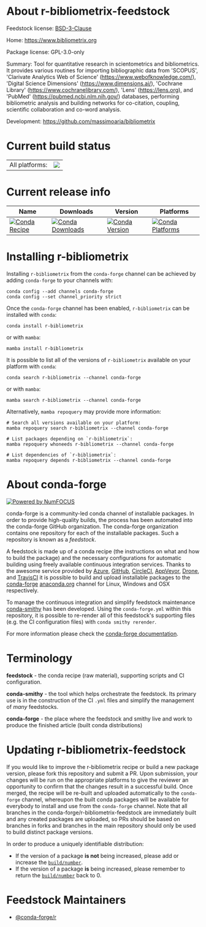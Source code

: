 About r-bibliometrix-feedstock
==============================

Feedstock license: [BSD-3-Clause](https://github.com/conda-forge/r-bibliometrix-feedstock/blob/main/LICENSE.txt)

Home: https://www.bibliometrix.org

Package license: GPL-3.0-only

Summary: Tool for quantitative research in scientometrics and bibliometrics. It provides various routines for importing bibliographic data from 'SCOPUS', 'Clarivate Analytics Web of Science' (<https://www.webofknowledge.com/>), 'Digital Science Dimensions' (<https://www.dimensions.ai/>), 'Cochrane Library' (<https://www.cochranelibrary.com/>),  'Lens' (<https://lens.org>), and 'PubMed' (<https://pubmed.ncbi.nlm.nih.gov/>) databases, performing bibliometric analysis and building networks for co-citation, coupling, scientific collaboration and co-word analysis.

Development: https://github.com/massimoaria/bibliometrix

Current build status
====================


<table><tr><td>All platforms:</td>
    <td>
      <a href="https://dev.azure.com/conda-forge/feedstock-builds/_build/latest?definitionId=20216&branchName=main">
        <img src="https://dev.azure.com/conda-forge/feedstock-builds/_apis/build/status/r-bibliometrix-feedstock?branchName=main">
      </a>
    </td>
  </tr>
</table>

Current release info
====================

| Name | Downloads | Version | Platforms |
| --- | --- | --- | --- |
| [![Conda Recipe](https://img.shields.io/badge/recipe-r--bibliometrix-green.svg)](https://anaconda.org/conda-forge/r-bibliometrix) | [![Conda Downloads](https://img.shields.io/conda/dn/conda-forge/r-bibliometrix.svg)](https://anaconda.org/conda-forge/r-bibliometrix) | [![Conda Version](https://img.shields.io/conda/vn/conda-forge/r-bibliometrix.svg)](https://anaconda.org/conda-forge/r-bibliometrix) | [![Conda Platforms](https://img.shields.io/conda/pn/conda-forge/r-bibliometrix.svg)](https://anaconda.org/conda-forge/r-bibliometrix) |

Installing r-bibliometrix
=========================

Installing `r-bibliometrix` from the `conda-forge` channel can be achieved by adding `conda-forge` to your channels with:

```
conda config --add channels conda-forge
conda config --set channel_priority strict
```

Once the `conda-forge` channel has been enabled, `r-bibliometrix` can be installed with `conda`:

```
conda install r-bibliometrix
```

or with `mamba`:

```
mamba install r-bibliometrix
```

It is possible to list all of the versions of `r-bibliometrix` available on your platform with `conda`:

```
conda search r-bibliometrix --channel conda-forge
```

or with `mamba`:

```
mamba search r-bibliometrix --channel conda-forge
```

Alternatively, `mamba repoquery` may provide more information:

```
# Search all versions available on your platform:
mamba repoquery search r-bibliometrix --channel conda-forge

# List packages depending on `r-bibliometrix`:
mamba repoquery whoneeds r-bibliometrix --channel conda-forge

# List dependencies of `r-bibliometrix`:
mamba repoquery depends r-bibliometrix --channel conda-forge
```


About conda-forge
=================

[![Powered by
NumFOCUS](https://img.shields.io/badge/powered%20by-NumFOCUS-orange.svg?style=flat&colorA=E1523D&colorB=007D8A)](https://numfocus.org)

conda-forge is a community-led conda channel of installable packages.
In order to provide high-quality builds, the process has been automated into the
conda-forge GitHub organization. The conda-forge organization contains one repository
for each of the installable packages. Such a repository is known as a *feedstock*.

A feedstock is made up of a conda recipe (the instructions on what and how to build
the package) and the necessary configurations for automatic building using freely
available continuous integration services. Thanks to the awesome service provided by
[Azure](https://azure.microsoft.com/en-us/services/devops/), [GitHub](https://github.com/),
[CircleCI](https://circleci.com/), [AppVeyor](https://www.appveyor.com/),
[Drone](https://cloud.drone.io/welcome), and [TravisCI](https://travis-ci.com/)
it is possible to build and upload installable packages to the
[conda-forge](https://anaconda.org/conda-forge) [anaconda.org](https://anaconda.org/)
channel for Linux, Windows and OSX respectively.

To manage the continuous integration and simplify feedstock maintenance
[conda-smithy](https://github.com/conda-forge/conda-smithy) has been developed.
Using the ``conda-forge.yml`` within this repository, it is possible to re-render all of
this feedstock's supporting files (e.g. the CI configuration files) with ``conda smithy rerender``.

For more information please check the [conda-forge documentation](https://conda-forge.org/docs/).

Terminology
===========

**feedstock** - the conda recipe (raw material), supporting scripts and CI configuration.

**conda-smithy** - the tool which helps orchestrate the feedstock.
                   Its primary use is in the construction of the CI ``.yml`` files
                   and simplify the management of *many* feedstocks.

**conda-forge** - the place where the feedstock and smithy live and work to
                  produce the finished article (built conda distributions)


Updating r-bibliometrix-feedstock
=================================

If you would like to improve the r-bibliometrix recipe or build a new
package version, please fork this repository and submit a PR. Upon submission,
your changes will be run on the appropriate platforms to give the reviewer an
opportunity to confirm that the changes result in a successful build. Once
merged, the recipe will be re-built and uploaded automatically to the
`conda-forge` channel, whereupon the built conda packages will be available for
everybody to install and use from the `conda-forge` channel.
Note that all branches in the conda-forge/r-bibliometrix-feedstock are
immediately built and any created packages are uploaded, so PRs should be based
on branches in forks and branches in the main repository should only be used to
build distinct package versions.

In order to produce a uniquely identifiable distribution:
 * If the version of a package **is not** being increased, please add or increase
   the [``build/number``](https://docs.conda.io/projects/conda-build/en/latest/resources/define-metadata.html#build-number-and-string).
 * If the version of a package **is** being increased, please remember to return
   the [``build/number``](https://docs.conda.io/projects/conda-build/en/latest/resources/define-metadata.html#build-number-and-string)
   back to 0.

Feedstock Maintainers
=====================

* [@conda-forge/r](https://github.com/conda-forge/r/)

